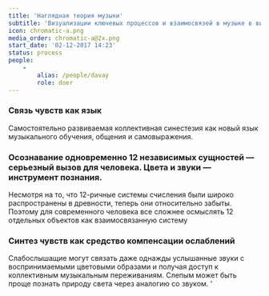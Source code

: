 ```yaml
---
title: 'Наглядная теория музыки'
subtitle: 'Визуализации ключевых процессов и взаимосвязей в музыке в виде схем, диаграмм и интерактивных обучающих материалов.'
icon: chromatic-a.png
media_order: chromatic-a@2x.png
start_date: '02-12-2017 14:23'
status: process
people:
    -
        alias: /people/davay
        role: doer
---
```


### Связь чувств как язык
Самостоятельно развиваемая коллективная синестезия как новый язык музыкального обучения, общения и самовыражения.

### Осознавание одновременно 12 независимых сущностей — серьезный вызов для человека. Цвета и звуки — инструмент познания.

Несмотря на то, что 12-ричные системы счисления были широко распространены в древности, теперь они относительно забыты. Поэтому для современного человека все сложнее осмыслять 12 отдельных объектов как взаимосвязанную систему

### Синтез чувств как средство компенсации ослаблений
Слабослышащие могут связать даже однажды услышанные звуки с воспринимаемыми цветовыми образами и получая доступ к коллективным музыкальным переживаниям. Слепым может быть проще познать природу света через аналогию со звуком. '